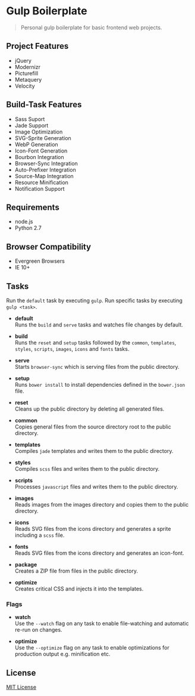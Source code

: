 # Gulp Boilerplate
> Personal gulp boilerplate for basic frontend web projects.

## Project Features
- jQuery
- Modernizr
- Picturefill
- Metaquery
- Velocity

## Build-Task Features
- Sass Suport
- Jade Support
- Image Optimization
- SVG-Sprite Generation
- WebP Generation
- Icon-Font Generation
- Bourbon Integration
- Browser-Sync Integration
- Auto-Prefixer Integration
- Source-Map Integration
- Resource Minification
- Notification Support

## Requirements
- node.js
- Python 2.7

## Browser Compatibility
- Evergreen Browsers
- IE 10+

## Tasks

Run the `default` task by executing `gulp`. Run specific tasks by executing `gulp <task>`.

- **default**  
  Runs the `build` and `serve` tasks and watches file changes by default.

- **build**  
  Runs the `reset` and `setup` tasks followed by the `common`, `templates`, `styles`, `scripts`, `images`, `icons` and `fonts` tasks.

- **serve**  
  Starts `browser-sync` which is serving files from the public directory.

- **setup**  
  Runs `bower install` to install dependencies defined in the `bower.json` file.
  
- **reset**  
  Cleans up the public directory by deleting all generated files.

- **common**  
  Copies general files from the source directory root to the public directory.

- **templates**  
  Compiles `jade` templates and writes them to the public directory.

- **styles**  
  Compiles `scss` files and writes them to the public directory.

- **scripts**  
  Processes `javascript` files and writes them to the public directory.

- **images**  
  Reads images from the images directory and copies them to the public directory.

- **icons**  
  Reads SVG files from the icons directory and generates a sprite including a `scss` file.

- **fonts**  
  Reads SVG files from the icons directory and generates an icon-font.
  
- **package**  
  Creates a ZIP file from files in the public directory.

- **optimize**  
  Creates critical CSS and injects it into the templates.

### Flags

- **watch**  
  Use the `--watch` flag on any task to enable file-watching and automatic re-run on changes.

- **optimize**  
  Use the `--optimize` flag on any task to enable optimizations for production output e.g. minification etc.

## License
[MIT License][license]

[license]: http://thasmo.mit-license.org/
